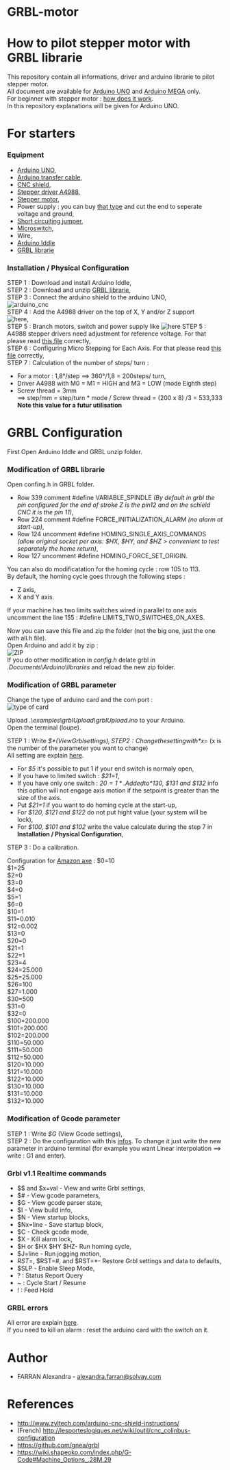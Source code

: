# GRBL-motor
# How to pilot stepper motor with GRBL librarie 

This repository contain all informations, driver and arduino librarie to pilot stepper motor.  
All document are available for [Arduino UNO](https://fr.rs-online.com/web/p/kits-de-developpement-pour-processeurs-et-microcontroleurs/7154081?cm_mmc=FR-PLA-DS3A-_-google-_-CSS_FR_FR_Semi-conducteurs_Whoop-_-(FR:Whoop!)+Kits+de+d%C3%A9veloppement+pour+processeurs+et+microcontr%C3%B4leurs-_-7154081&matchtype=&pla-339391921421&gclid=EAIaIQobChMIrqXv4uji6gIVy9vVCh1vcA0YEAQYASABEgIcsfD_BwE&gclsrc=aw.ds) 
and [Arduino MEGA](https://fr.rs-online.com/web/p/kits-de-developpement-pour-processeurs-et-microcontroleurs/7154084/) only.  
For beginner with stepper motor : [how does it work](https://www.monolithicpower.com/en/stepper-motors-basics-types-uses#:~:text=The%20basic%20working%20principle%20of,rotor%20aligns%20with%20this%20field.&text=When%20coil%20B%20is%20energized,with%20the%20new%20magnetic%20field.).  
In this repository explanations will be given for Arduino UNO. 

# For starters
### Equipment
* [Arduino UNO](https://fr.rs-online.com/web/p/kits-de-developpement-pour-processeurs-et-microcontroleurs/7154081?cm_mmc=FR-PLA-DS3A-_-google-_-CSS_FR_FR_Semi-conducteurs_Whoop-_-(FR:Whoop!)+Kits+de+d%C3%A9veloppement+pour+processeurs+et+microcontr%C3%B4leurs-_-7154081&matchtype=&pla-339391921421&gclid=EAIaIQobChMIrqXv4uji6gIVy9vVCh1vcA0YEAQYASABEgIcsfD_BwE&gclsrc=aw.ds),
* [Arduino transfer cable](https://fr.rs-online.com/web/p/products/4581654/),
* [CNC shield](https://www.amazon.fr/DollaTek-Engraver-Printer-dextension-Pilotage/dp/B07DK5CMMG/ref=sr_1_40?dchild=1&keywords=cnc+shield&qid=1595489807&sr=8-40),
* [Stepper driver A4988](https://www.amazon.fr/Longruner-A4988-Stepstick-dissipatore-stampante-confezione/dp/B071P41ZBW/ref=sr_1_5?dchild=1&keywords=driver+a4988&qid=1595490012&sr=8-5),
* [Stepper motor](https://www.amazon.fr/Couette-23-Moteur-1-26-Nm-conducteur-Imprimante/dp/B06XVC23Z7/ref=sr_1_5?dchild=1&keywords=Nema+23+Stepper+Motor&qid=1595316851&sr=8-5),
* Power supply : you can buy [that type](https://fr.rs-online.com/web/p/cordons-electriques/6563816/) and cut the end to seperate voltage and ground,
* [Short circuiting jumper](https://fr.rs-online.com/web/p/cavaliers-et-shunts/2518503/),
* [Microswitch](https://www.sparkfun.com/products/13119),
* Wire,
* [Arduino Iddle](https://www.arduino.cc/en/Main/Software)
* [GRBL librarie](https://github.com/gnea/grbl)

### Installation / Physical Configuration
STEP 1 : Download and install Arduino Iddle,  
STEP 2 : Download and unzip [GRBL librarie](https://github.com/gnea/grbl/tree/master/grbl),  
STEP 3 : Connect the arduino shield to the arduino UNO,  
![arduino_cnc](https://github.com/ghostlof/GRBL-motor/blob/master/Images/shield%20%2B%20arduino.jpg)    
STEP 4 : Add the A4988 driver on the top of X, Y and/or Z support   
![here](https://github.com/ghostlof/GRBL-motor/blob/master/Images/cnc.png),  
STEP 5 : Branch motors, switch and power supply like ![here](https://github.com/ghostlof/GRBL-motor/blob/master/Images/connect_cnc.jpg)
STEP 5 : A4988 stepper drivers need adjustment for reference voltage. For that please read [this file](https://github.com/ghostlof/GRBL-motor/blob/master/Adjustment%20for%20Stepper%20Driver.md) correctly,  
STEP 6 : Configuring Micro Stepping for Each Axis. For that please read [this file](https://github.com/ghostlof/GRBL-motor/blob/master/Configuring%20Micro%20Stepping.md) correctly,  
STEP 7 : Calculation of the number of steps/ turn :  
* For a motor : 1,8°/step ==> 360°/1,8 = 200steps/ turn,  
* Driver A4988 with M0 = M1 = HIGH and M3 = LOW (mode Eighth step)  
* Screw thread = 3mm  
==> step/mm = step/turn * mode / Screw thread = (200 x 8) /3 = 533,333   
__Note this value for a futur utilisation__  

# GRBL Configuration
First Open Arduino Iddle and GRBL unzip folder.  
### Modification of GRBL librarie
Open confing.h in GRBL folder.  
* Row 339 comment #define VARIABLE_SPINDLE *(By default in grbl the pin configured for the end of stroke Z is the pin12 and on the schield CNC it is the pin 11)*,   
* Row 224 comment #define FORCE_INITIALIZATION_ALARM *(no alarm at start-up)*,  
* Row 124 uncomment #define HOMING_SINGLE_AXIS_COMMANDS *(allow original socket per axis: $HX, $HY, and $HZ > convenient to test separately the home return)*,  
* Row 127 uncomment #define HOMING_FORCE_SET_ORIGIN.  

You can also do modificatation for the homing cycle : row 105 to 113.   
By default, the homing cycle goes through the following steps :
* Z axis,  
* X and Y axis.  

If your machine has two limits switches wired in parallel to one axis uncomment the line 155 : #define LIMITS_TWO_SWITCHES_ON_AXES.  

Now you can save this file and zip the folder (not the big one, just the one with all.h file).  
Open Arduino and add it by zip :  
![ZIP](https://github.com/ghostlof/GRBL-motor/blob/master/Images/arduino_zip_lib.png)  
If you do other modification in *config.h* delate grbl in *.Documents\Arduino\libraries* and reload the new zip folder.

### Modification of GRBL parameter
Change the type of arduino card and the com port :  
![type of card](https://github.com/ghostlof/GRBL-motor/blob/master/Images/selection_carte_duemilanove.gif)  

Upload *.\examples\grblUpload\grblUpload.ino* to your Arduino.  
Open the terminal (loupe).  

STEP 1 : Write *$$* (View Grbl settings),  
STEP 2 : Change the setting with *$x=* (x is the number of the parameter you want to change)  
All setting are explain [here](https://github.com/gnea/grbl/wiki/Grbl-v1.1-Configuration#grbl-settings).   
* For *$5* it's possible to put 1 if your end switch is normaly open,
* If you have to limited switch : *$21=1*,
* If you have only one switch : *$20=1*. Added to *$130, $131 and $132* info this option will not engage axis motion if the setpoint is greater than the size of the axis.  
* Put *$21=1* if you want to do homing cycle at the start-up, 
* For *$120, $121 and $122* do not put hight value (your system will be lock),
* For *$100, $101 and $102* write the value calculate during the step 7 in __Installation / Physical Configuration__,  

STEP 3 : Do a calibration.  

Configuration for [Amazon axe](https://www.amazon.com/FUYU-Linear-Actuator-Motorized-Stepper/dp/B077Q8T6Y3) :
$0=10  
$1=25  
$2=0  
$3=0  
$4=0  
$5=1  
$6=0  
$10=1  
$11=0.010  
$12=0.002  
$13=0  
$20=0  
$21=1  
$22=1  
$23=4  
$24=25.000  
$25=25.000  
$26=100  
$27=1.000  
$30=500  
$31=0  
$32=0  
$100=200.000  
$101=200.000  
$102=200.000  
$110=50.000  
$111=50.000  
$112=50.000  
$120=10.000  
$121=10.000  
$122=10.000  
$130=10.000  
$131=10.000  
$132=10.000  

### Modification of Gcode parameter
STEP 1 : Write *$G* (View Gcode settings),  
STEP 2 : Do the configuration with this [infos](https://wiki.shapeoko.com/index.php/G-Code#Machine_Options_.28M.29). To change it just write the new parameter in arduino terminal (for example you want Linear interpolation ==> write : G1 and enter).  

### Grbl v1.1 Realtime commands
* $$ and $x=val - View and write Grbl settings,  
* $# - View gcode parameters,  
* $G - View gcode parser state,  
* $I - View build info,  
* $N - View startup blocks,  
* $Nx=line - Save startup block,  
* $C - Check gcode mode,  
* $X - Kill alarm lock,  
* $H or $HX $HY $HZ- Run homing cycle,  
*  $J=line - Run jogging motion,  
* $RST=$, $RST=#, and $RST=*- Restore Grbl settings and data to defaults,  
* $SLP - Enable Sleep Mode,  
* ? : Status Report Query
* ~ : Cycle Start / Resume
* ! : Feed Hold
 
### GRBL errors
All error are explain [here](http://domoticx.com/cnc-machine-grbl-error-list/).  
If you need to kill an alarm : reset the arduino card with the switch on it.  

# Author
* FARRAN Alexandra - alexandra.farran@solvay.com

# References
* http://www.zyltech.com/arduino-cnc-shield-instructions/  
* (French) http://lesporteslogiques.net/wiki/outil/cnc_colinbus-configuration  
* https://github.com/gnea/grbl
* https://wiki.shapeoko.com/index.php/G-Code#Machine_Options_.28M.29




